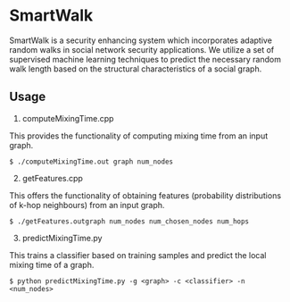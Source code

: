 # SmartWalk
SmartWalk is a security enhancing system which incorporates adaptive random walks in social network security applications. We utilize a set of supervised machine learning techniques to predict the necessary random walk length based on the structural characteristics of a social graph. 

## Usage
1. computeMixingTime.cpp

This provides the functionality of computing mixing time from an input graph. 
```
$ ./computeMixingTime.out graph num_nodes
```

2. getFeatures.cpp

This offers the functionality of obtaining features (probability distributions of k-hop neighbours) from an input graph. 
```
$ ./getFeatures.outgraph num_nodes num_chosen_nodes num_hops
```

3. predictMixingTime.py

This trains a classifier based on training samples and predict the local mixing time of a graph.
```
$ python predictMixingTime.py -g <graph> -c <classifier> -n <num_nodes>
```

